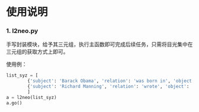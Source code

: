 # 使用说明

### 1. l2neo.py

手写封装模块，给予其三元组，执行主函数即可完成后续任务，只需将目光集中在三元组的获取方式上即可。

使用例：

```python
list_syz = [
        {'subject': 'Barack Obama', 'relation': 'was born in', 'object': 'Hawaii'},
        {'subject': 'Richard Manning', 'relation': 'wrote', 'object': 'sentence'},
        ]
a = l2neo(list_syz)
a.go()
```

